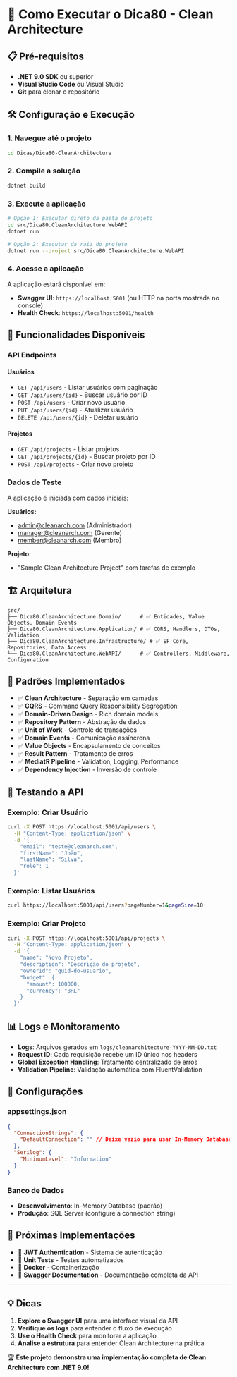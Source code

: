 # 🚀 Como Executar o Dica80 - Clean Architecture

## 📋 Pré-requisitos

- **.NET 9.0 SDK** ou superior
- **Visual Studio Code** ou Visual Studio
- **Git** para clonar o repositório

## 🛠️ Configuração e Execução

### 1. **Navegue até o projeto**
```bash
cd Dicas/Dica80-CleanArchitecture
```

### 2. **Compile a solução**
```bash
dotnet build
```

### 3. **Execute a aplicação**
```bash
# Opção 1: Executar direto da pasta do projeto
cd src/Dica80.CleanArchitecture.WebAPI
dotnet run

# Opção 2: Executar da raiz do projeto
dotnet run --project src/Dica80.CleanArchitecture.WebAPI
```

### 4. **Acesse a aplicação**

A aplicação estará disponível em:
- **Swagger UI**: `https://localhost:5001` (ou HTTP na porta mostrada no console)
- **Health Check**: `https://localhost:5001/health`

## 🎯 Funcionalidades Disponíveis

### **API Endpoints**

#### **Usuários**
- `GET /api/users` - Listar usuários com paginação
- `GET /api/users/{id}` - Buscar usuário por ID
- `POST /api/users` - Criar novo usuário
- `PUT /api/users/{id}` - Atualizar usuário
- `DELETE /api/users/{id}` - Deletar usuário

#### **Projetos** 
- `GET /api/projects` - Listar projetos
- `GET /api/projects/{id}` - Buscar projeto por ID
- `POST /api/projects` - Criar novo projeto

### **Dados de Teste**

A aplicação é iniciada com dados iniciais:

**Usuários:**
- admin@cleanarch.com (Administrador)
- manager@cleanarch.com (Gerente)
- member@cleanarch.com (Membro)

**Projeto:**
- "Sample Clean Architecture Project" com tarefas de exemplo

## 🏗️ Arquitetura

```
src/
├── Dica80.CleanArchitecture.Domain/      # ✅ Entidades, Value Objects, Domain Events
├── Dica80.CleanArchitecture.Application/ # ✅ CQRS, Handlers, DTOs, Validation
├── Dica80.CleanArchitecture.Infrastructure/ # ✅ EF Core, Repositories, Data Access
└── Dica80.CleanArchitecture.WebAPI/      # ✅ Controllers, Middleware, Configuration
```

## 🎨 Padrões Implementados

- ✅ **Clean Architecture** - Separação em camadas
- ✅ **CQRS** - Command Query Responsibility Segregation
- ✅ **Domain-Driven Design** - Rich domain models
- ✅ **Repository Pattern** - Abstração de dados
- ✅ **Unit of Work** - Controle de transações
- ✅ **Domain Events** - Comunicação assíncrona
- ✅ **Value Objects** - Encapsulamento de conceitos
- ✅ **Result Pattern** - Tratamento de erros
- ✅ **MediatR Pipeline** - Validation, Logging, Performance
- ✅ **Dependency Injection** - Inversão de controle

## 🧪 Testando a API

### **Exemplo: Criar Usuário**
```bash
curl -X POST https://localhost:5001/api/users \
  -H "Content-Type: application/json" \
  -d '{
    "email": "teste@cleanarch.com",
    "firstName": "João",
    "lastName": "Silva",
    "role": 1
  }'
```

### **Exemplo: Listar Usuários**
```bash
curl https://localhost:5001/api/users?pageNumber=1&pageSize=10
```

### **Exemplo: Criar Projeto**
```bash
curl -X POST https://localhost:5001/api/projects \
  -H "Content-Type: application/json" \
  -d '{
    "name": "Novo Projeto",
    "description": "Descrição do projeto",
    "ownerId": "guid-do-usuario",
    "budget": {
      "amount": 100000,
      "currency": "BRL"
    }
  }'
```

## 📊 Logs e Monitoramento

- **Logs**: Arquivos gerados em `logs/cleanarchitecture-YYYY-MM-DD.txt`
- **Request ID**: Cada requisição recebe um ID único nos headers
- **Global Exception Handling**: Tratamento centralizado de erros
- **Validation Pipeline**: Validação automática com FluentValidation

## 🔧 Configurações

### **appsettings.json**
```json
{
  "ConnectionStrings": {
    "DefaultConnection": "" // Deixe vazio para usar In-Memory Database
  },
  "Serilog": {
    "MinimumLevel": "Information"
  }
}
```

### **Banco de Dados**
- **Desenvolvimento**: In-Memory Database (padrão)
- **Produção**: SQL Server (configure a connection string)

## 🚀 Próximas Implementações

- 🔄 **JWT Authentication** - Sistema de autenticação
- 🔄 **Unit Tests** - Testes automatizados
- 🔄 **Docker** - Containerização
- 🔄 **Swagger Documentation** - Documentação completa da API

---

## 💡 Dicas

1. **Explore o Swagger UI** para uma interface visual da API
2. **Verifique os logs** para entender o fluxo de execução
3. **Use o Health Check** para monitorar a aplicação
4. **Analise a estrutura** para entender Clean Architecture na prática

🏆 **Este projeto demonstra uma implementação completa de Clean Architecture com .NET 9.0!**
